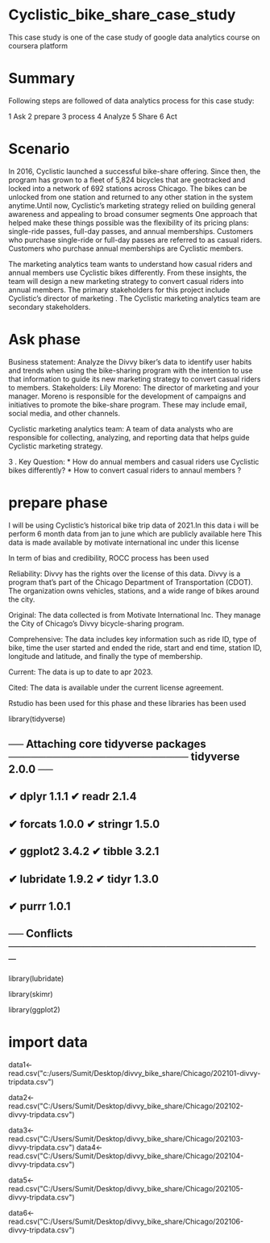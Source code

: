 



# Cyclistic_bike_share_case_study

This case study is one of the case study of google data analytics course on coursera platform

# Summary
Following steps are followed of data analytics process for this case study:

1 Ask 2 prepare 3 process 4 Analyze 5 Share 6 Act

# Scenario
In 2016, Cyclistic launched a successful bike-share offering. Since then, the program has grown to a fleet of 5,824 bicycles that are geotracked and locked into a network of 692 stations across Chicago. The bikes can be unlocked from one station and returned to any other station in the system anytime.Until now, Cyclistic’s marketing strategy relied on building general awareness and appealing to broad consumer segments One approach that helped make these things possible was the flexibility of its pricing plans: single-ride passes, full-day passes, and annual memberships. Customers who purchase single-ride or full-day passes are referred to as casual riders. Customers who purchase annual memberships are Cyclistic members.

The marketing analytics team wants to understand how casual riders and annual members use Cyclistic bikes differently. From these insights, the team will design a new marketing strategy to convert casual riders into annual members. The primary stakeholders for this project include Cyclistic’s director of marketing . The Cyclistic marketing analytics team are secondary stakeholders.

# Ask phase

Business statement:
Analyze the Divvy biker’s data to identify user habits and trends when using the bike-sharing program with the intention to use that information to guide its new marketing strategy to convert casual riders to members.
Stakeholders:
Lily Moreno: The director of marketing and your manager. Moreno is responsible for the development of campaigns and initiatives to promote the bike-share program. These may include email, social media, and other channels.

Cyclistic marketing analytics team: A team of data analysts who are responsible for collecting, analyzing, and reporting data that helps guide Cyclistic marketing strategy.

3 . Key Question: * How do annual members and casual riders use Cyclistic bikes differently? * How to convert casual riders to annaul members ?

# prepare phase

I will be using Cyclistic’s historical bike trip data of 2021.In this data i will be perform 6 month data from jan to june which are publicly available here This data is made available by motivate international inc under this license

In term of bias and credibility, ROCC process has been used

Reliability: Divvy has the rights over the license of this data. Divvy is a program that’s part of the Chicago Department of Transportation (CDOT). The organization owns vehicles, stations, and a wide range of bikes around the city.

Original: The data collected is from Motivate International Inc. They manage the City of Chicago’s Divvy bicycle-sharing program.

Comprehensive: The data includes key information such as ride ID, type of bike, time the user started and ended the ride, start and end time, station ID, longitude and latitude, and finally the type of membership.

Current: The data is up to date to apr 2023.

Cited: The data is available under the current license agreement.

Rstudio has been used for this phase and these libraries has been used

library(tidyverse)
## ── Attaching core tidyverse packages ──────────────────────── tidyverse 2.0.0 ──
## ✔ dplyr     1.1.1     ✔ readr     2.1.4
## ✔ forcats   1.0.0     ✔ stringr   1.5.0
## ✔ ggplot2   3.4.2     ✔ tibble    3.2.1
## ✔ lubridate 1.9.2     ✔ tidyr     1.3.0
## ✔ purrr     1.0.1     
## ── Conflicts ──────────────────────────────────
library(lubridate)

library(skimr)

library(ggplot2)

# import data
data1<- read.csv("c:/users/Sumit/Desktop/divvy_bike_share/Chicago/202101-divvy-tripdata.csv")

data2<- read.csv("C:/Users/Sumit/Desktop/divvy_bike_share/Chicago/202102-divvy-tripdata.csv")

data3<- read.csv("C:/Users/Sumit/Desktop/divvy_bike_share/Chicago/202103-divvy-tripdata.csv")
data4<- 
read.csv("C:/Users/Sumit/Desktop/divvy_bike_share/Chicago/202104-divvy-tripdata.csv")

data5<- read.csv("C:/Users/Sumit/Desktop/divvy_bike_share/Chicago/202105-divvy-tripdata.csv")

data6<- read.csv("C:/Users/Sumit/Desktop/divvy_bike_share/Chicago/202106-divvy-tripdata.csv")

